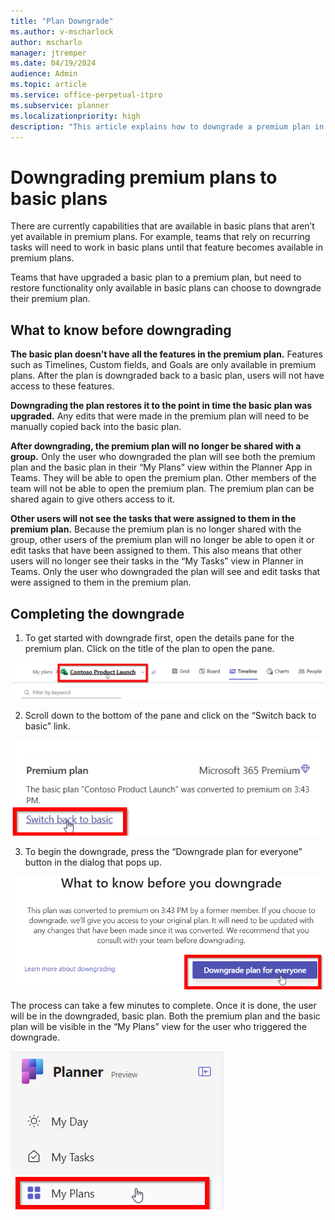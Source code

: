 ```yaml
---
title: "Plan Downgrade"
ms.author: v-mscharlock
author: mscharlo
manager: jtremper
ms.date: 04/19/2024
audience: Admin
ms.topic: article
ms.service: office-perpetual-itpro
ms.subservice: planner
ms.localizationpriority: high
description: "This article explains how to downgrade a premium plan in Microsoft Planner."
---
```


# Downgrading premium plans to basic plans

There are currently capabilities that are available in basic plans that aren’t yet available in premium plans. For example, teams that rely on recurring tasks will need to work in basic plans until that feature becomes available in premium plans.

Teams that have upgraded a basic plan to a premium plan, but need to restore functionality only available in basic plans can choose to downgrade their premium plan.

## What to know before downgrading

**The basic plan doesn’t have all the features in the premium plan.**
Features such as Timelines, Custom fields, and Goals are only available in premium plans. After the plan is downgraded back to a basic plan, users will not have access to these features.

**Downgrading the plan restores it to the point in time the basic plan was upgraded.**
Any edits that were made in the premium plan will need to be manually copied back into the basic plan.

**After downgrading, the premium plan will no longer be shared with a group.**
Only the user who downgraded the plan will see both the premium plan and the basic plan in their “My Plans” view within the Planner App in Teams. They will be able to open the premium plan. Other members of the team will not be able to open the premium plan. The premium plan can be shared again to give others access to it.

**Other users will not see the tasks that were assigned to them in the premium plan.**
Because the premium plan is no longer shared with the group, other users of the premium plan will no longer be able to open it or edit tasks that have been assigned to them. This also means that other users will no longer see their tasks in the “My Tasks” view in Planner in Teams. Only the user who downgraded the plan will see and edit tasks that were assigned to them in the premium plan.

## Completing the downgrade

1. To get started with downgrade first, open the details pane for the premium plan. Click on the title of the plan to open the pane. 

![Screenshot of the project title link that opens the project details pane.](media/downgrade-project-details.png)

2. Scroll down to the bottom of the pane and click on the “Switch back to basic” link.

![Screenshot of Downgrade trigger link located in project details.](media/downgrade-trigger.png)

3. To begin the downgrade, press the “Downgrade plan for everyone” button in the dialog that pops up. 

![Screenshot of the downgrade trigger button in the downgrade dialog.](media/downgrade-begin-process.png)

The process can take a few minutes to complete. Once it is done, the user will be in the downgraded, basic plan. Both the premium plan and the basic plan will be visible in the “My Plans” view for the user who triggered the downgrade. 

![Screenshot of the My Plans link in the left navigation of Planner.](media/downgrade-my-plans.png)
